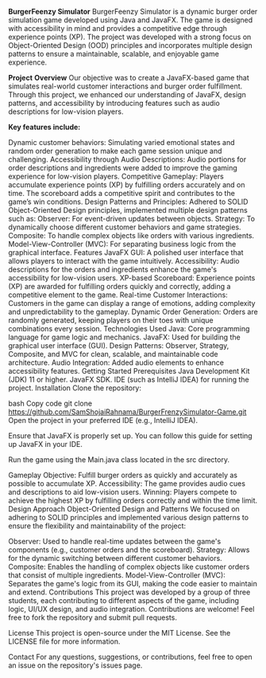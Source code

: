 **BurgerFeenzy Simulator**
BurgerFeenzy Simulator is a dynamic burger order simulation game developed using Java and JavaFX. The game is designed with accessibility in mind and provides a competitive edge through experience points (XP). The project was developed with a strong focus on Object-Oriented Design (OOD) principles and incorporates multiple design patterns to ensure a maintainable, scalable, and enjoyable game experience.

**Project** **Overview**
Our objective was to create a JavaFX-based game that simulates real-world customer interactions and burger order fulfillment. Through this project, we enhanced our understanding of JavaFX, design patterns, and accessibility by introducing features such as audio descriptions for low-vision players.

**Key features include:**

Dynamic customer behaviors: Simulating varied emotional states and random order generation to make each game session unique and challenging.
Accessibility through Audio Descriptions: Audio portions for order descriptions and ingredients were added to improve the gaming experience for low-vision players.
Competitive Gameplay: Players accumulate experience points (XP) by fulfilling orders accurately and on time. The scoreboard adds a competitive spirit and contributes to the game’s win conditions.
Design Patterns and Principles: Adhered to SOLID Object-Oriented Design principles, implemented multiple design patterns such as:
Observer: For event-driven updates between objects.
Strategy: To dynamically choose different customer behaviors and game strategies.
Composite: To handle complex objects like orders with various ingredients.
Model-View-Controller (MVC): For separating business logic from the graphical interface.
Features
JavaFX GUI: A polished user interface that allows players to interact with the game intuitively.
Accessibility: Audio descriptions for the orders and ingredients enhance the game's accessibility for low-vision users.
XP-based Scoreboard: Experience points (XP) are awarded for fulfilling orders quickly and correctly, adding a competitive element to the game.
Real-time Customer Interactions: Customers in the game can display a range of emotions, adding complexity and unpredictability to the gameplay.
Dynamic Order Generation: Orders are randomly generated, keeping players on their toes with unique combinations every session.
Technologies Used
Java: Core programming language for game logic and mechanics.
JavaFX: Used for building the graphical user interface (GUI).
Design Patterns: Observer, Strategy, Composite, and MVC for clean, scalable, and maintainable code architecture.
Audio Integration: Added audio elements to enhance accessibility features.
Getting Started
Prerequisites
Java Development Kit (JDK) 11 or higher.
JavaFX SDK.
IDE (such as IntelliJ IDEA) for running the project.
Installation
Clone the repository:

bash
Copy code
git clone https://github.com/SamShojaiRahnama/BurgerFrenzySimulator-Game.git
Open the project in your preferred IDE (e.g., IntelliJ IDEA).

Ensure that JavaFX is properly set up. You can follow this guide for setting up JavaFX in your IDE.

Run the game using the Main.java class located in the src directory.

Gameplay
Objective: Fulfill burger orders as quickly and accurately as possible to accumulate XP.
Accessibility: The game provides audio cues and descriptions to aid low-vision users.
Winning: Players compete to achieve the highest XP by fulfilling orders correctly and within the time limit.
Design Approach
Object-Oriented Design and Patterns
We focused on adhering to SOLID principles and implemented various design patterns to ensure the flexibility and maintainability of the project:

Observer: Used to handle real-time updates between the game's components (e.g., customer orders and the scoreboard).
Strategy: Allows for the dynamic switching between different customer behaviors.
Composite: Enables the handling of complex objects like customer orders that consist of multiple ingredients.
Model-View-Controller (MVC): Separates the game's logic from its GUI, making the code easier to maintain and extend.
Contributions
This project was developed by a group of three students, each contributing to different aspects of the game, including logic, UI/UX design, and audio integration. Contributions are welcome! Feel free to fork the repository and submit pull requests.

License
This project is open-source under the MIT License. See the LICENSE file for more information.

Contact
For any questions, suggestions, or contributions, feel free to open an issue on the repository's issues page.
